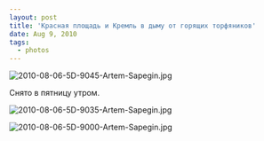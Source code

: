 ```yaml
---
layout: post
title: 'Красная площадь и Кремль в дыму от горящих торфяников'
date: Aug 9, 2010
tags:
  - photos
---
```


![2010-08-06-5D-9045-Artem-Sapegin.jpg](photo://1166)

Снято в пятницу утром.

<!--more-->

![2010-08-06-5D-9035-Artem-Sapegin.jpg](photo://1165)

![2010-08-06-5D-9000-Artem-Sapegin.jpg](photo://1164)
